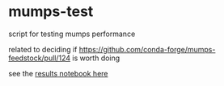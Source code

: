 # mumps-test

script for testing mumps performance

related to deciding if https://github.com/conda-forge/mumps-feedstock/pull/124 is worth doing

see the [results notebook here](https://nbviewer.org/github/minrk/mumps-test/blob/main/results.ipynb)
